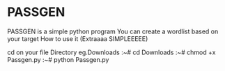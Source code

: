 # PASSGEN
PASSGEN is a simple python program 
You can create a wordlist based on your target 
How to use it (Extraaaa SIMPLEEEEE)
                    
cd on your file Directory eg.Downloads 
:~# cd Downloads
:~# chmod +x Passgen.py
:~# python Passgen.py






